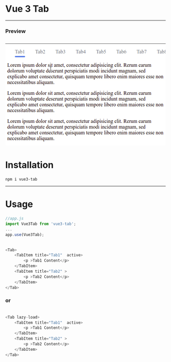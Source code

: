 # Vue 3 Tab

------------

###    Preview
[![Preview](https://github.com/mohammad128/vue3-tab/raw/main/demo.gif "Preview")](https://github.com/mohammad128/vue3-tab "Preview")
------------
# Installation
    npm i vue3-tab

------------

# Usage
```javascript
//app.js
import Vue3Tab from 'vue3-tab';
...
app.use(Vue3Tab);
```
```javascript

<Tab>
	<TabItem title="Tab1"  active>
		<p >Tab1 Content</p>
	</TabItem> 
	<TabItem title="Tab2" >
		<p >Tab2 Content</p>
	</TabItem> 
</Tab>
```
### or 

```javascript

<Tab lazy-load>
	<TabItem title="Tab1"  active>
		<p >Tab1 Content</p>
	</TabItem> 
	<TabItem title="Tab2" >
		<p >Tab2 Content</p>
	</TabItem> 
</Tab>
```